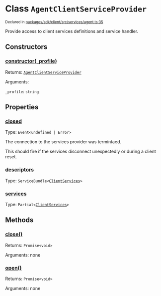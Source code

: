 # Class `AgentClientServiceProvider`
<sub>Declared in [packages/sdk/client/src/services/agent.ts:35](https://github.com/dxos/dxos/blob/5efa14d7c/packages/sdk/client/src/services/agent.ts#L35)</sub>


Provide access to client services definitions and service handler.

## Constructors
### [constructor(_profile)](https://github.com/dxos/dxos/blob/5efa14d7c/packages/sdk/client/src/services/agent.ts#L40)




Returns: <code>[AgentClientServiceProvider](/api/@dxos/client/classes/AgentClientServiceProvider)</code>

Arguments: 

`_profile`: <code>string</code>



## Properties
### [closed](https://github.com/dxos/dxos/blob/5efa14d7c/packages/sdk/client/src/services/agent.ts#L37)
Type: <code>Event&lt;undefined | Error&gt;</code>

The connection to the services provider was termintaed.

This should fire if the services disconnect unexpectedly or during a client reset.

### [descriptors](https://github.com/dxos/dxos/blob/5efa14d7c/packages/sdk/client/src/services/agent.ts#L42)
Type: <code>ServiceBundle&lt;[ClientServices](/api/@dxos/client/types/ClientServices)&gt;</code>



### [services](https://github.com/dxos/dxos/blob/5efa14d7c/packages/sdk/client/src/services/agent.ts#L46)
Type: <code>Partial&lt;[ClientServices](/api/@dxos/client/types/ClientServices)&gt;</code>




## Methods
### [close()](https://github.com/dxos/dxos/blob/5efa14d7c/packages/sdk/client/src/services/agent.ts#L62)




Returns: <code>Promise&lt;void&gt;</code>

Arguments: none




### [open()](https://github.com/dxos/dxos/blob/5efa14d7c/packages/sdk/client/src/services/agent.ts#L50)




Returns: <code>Promise&lt;void&gt;</code>

Arguments: none




